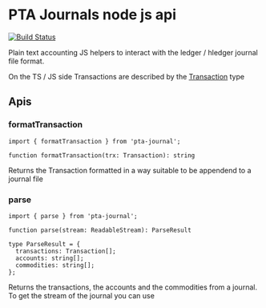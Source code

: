 # PTA Journals node js api

[![Build Status](https://app.travis-ci.com/kajyr/pta-journal.svg?branch=main)](https://app.travis-ci.com/kajyr/pta-journal)

Plain text accounting JS helpers to interact with the ledger / hledger journal file format.

On the TS / JS side Transactions are described by the [Transaction](src/types.ts) type

## Apis

### formatTransaction

```
import { formatTransaction } from 'pta-journal';
```

```
function formatTransaction(trx: Transaction): string
```

Returns the Transaction formatted in a way suitable to be appendend to a journal file

### parse

```
import { parse } from 'pta-journal';
```

```
function parse(stream: ReadableStream): ParseResult
```

```
type ParseResult = {
  transactions: Transaction[];
  accounts: string[];
  commodities: string[];
};
```

Returns the transactions, the accounts and the commodities from a journal. To get the stream of the journal you can use
